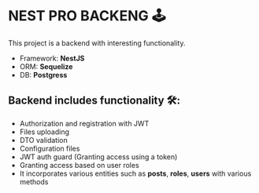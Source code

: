 # NEST PRO BACKENG 🕹

This project is a backend with interesting functionality.

- Framework: **NestJS**
- ORM: **Sequelize**
- DB: **Postgress**

## Backend includes functionality 🛠:
- Authorization and registration with JWT
- Files uploading
- DTO validation
- Сonfiguration files
- JWT auth guard (Granting access using a token)
- Granting access based on user roles
- It incorporates various entities such as **posts**, **roles**, **users** with various methods
